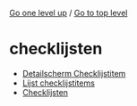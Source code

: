 <!-- generated by markdown-notes-tree -->

<!-- upward navigation links generated by markdown-notes-tree start here -->

[Go one level up](../SUMMARY.md) / [Go to top level](../../../SUMMARY.md)

<!-- upward navigation links generated by markdown-notes-tree end here -->

# checklijsten

<!-- optional markdown-notes-tree directory description starts here -->

<!-- optional markdown-notes-tree directory description ends here -->

- [Detailscherm Checklijstitem](detail_checklistitem.md)
- [Lijst checklijstitems](lijst_checklistitems.md)
- [Checklijsten](README.md)
